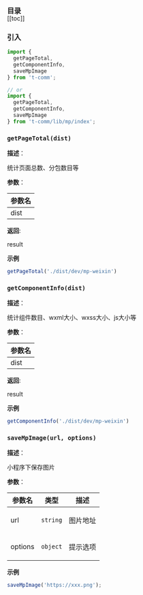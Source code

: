 <h3 style="margin-bottom: -1rem;">目录</h3>

[[toc]]

<h3>引入</h3>

```ts
import {
  getPageTotal,
  getComponentInfo,
  saveMpImage
} from 't-comm';

// or
import {
  getPageTotal,
  getComponentInfo,
  saveMpImage
} from 't-comm/lib/mp/index';
```


### `getPageTotal(dist)` 


**描述**：<p>统计页面总数、分包数目等</p>

**参数**：


| 参数名 |
| --- |
| dist | 

**返回**: <p>result</p>

**示例**

```ts
getPageTotal('./dist/dev/mp-weixin')
```
<a name="getComponentInfo"></a>

### `getComponentInfo(dist)` 


**描述**：<p>统计组件数目、wxml大小、wxss大小、js大小等</p>

**参数**：


| 参数名 |
| --- |
| dist | 

**返回**: <p>result</p>

**示例**

```ts
getComponentInfo('./dist/dev/mp-weixin')
```
<a name="saveMpImage"></a>

### `saveMpImage(url, options)` 


**描述**：<p>小程序下保存图片</p>

**参数**：


| 参数名 | 类型 | 描述 |
| --- | --- | --- |
| url | <code>string</code> | <p>图片地址</p> |
| options | <code>object</code> | <p>提示选项</p> |



**示例**

```ts
saveMpImage('https://xxx.png');
```
